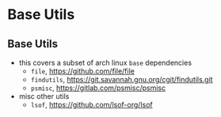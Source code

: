 Base Utils
==========

## Base Utils

- this covers a subset of arch linux `base` dependencies
  - `file`, <https://github.com/file/file>
  - `findutils`, <https://git.savannah.gnu.org/cgit/findutils.git>
  - `psmisc`, <https://gitlab.com/psmisc/psmisc>
- misc other utils
  - `lsof`, <https://github.com/lsof-org/lsof>

